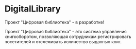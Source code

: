 # DigitalLibrary

Проект "Цифровая библиотека" - в разработке!


Проект "Цифровая библиотека" - это система управления книгооборотом, позволяющая сотрудникам регистрировать посетителей и отслеживать количество выданных книг.
